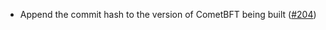 - Append the commit hash to the version of CometBFT being built
  ([\#204](https://github.com/cometbft/cometbft/pull/204))